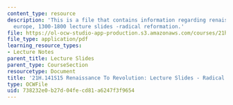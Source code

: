 ```yaml
---
content_type: resource
description: 'This is a file that contains information regarding renaissance to revolution:
  europe, 1300-1800 lecture slides -radical reformation.'
file: https://ol-ocw-studio-app-production.s3.amazonaws.com/courses/21h-141-renaissance-to-revolution-europe-1300-1800-spring-2015/738232e0b27d04fecd81a6247f3f9654_MIT21H_141S15_Radical.pdf
file_type: application/pdf
learning_resource_types:
- Lecture Notes
parent_title: Lecture Slides
parent_type: CourseSection
resourcetype: Document
title: '21H.141S15 Renaissance To Revolution: Lecture Slides - Radical Reformation'
type: OCWFile
uid: 738232e0-b27d-04fe-cd81-a6247f3f9654
---
```

